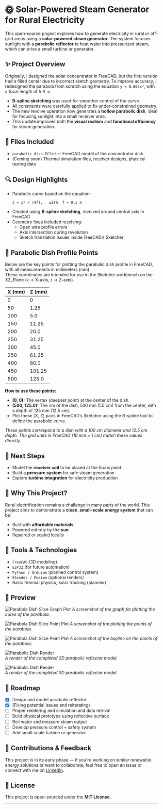 # 🌞 Solar-Powered Steam Generator for Rural Electricity

This open-source project explores how to generate electricity in rural or off-grid areas using a **solar-powered steam generator**. The system focuses sunlight with a **parabolic reflector** to heat water into pressurized steam, which can drive a small turbine or generator.

## ✨ Project Overview

Originally, I designed the solar concentrator in FreeCAD, but the first version had a filled center due to incorrect sketch geometry. To improve accuracy, I redesigned the parabola from scratch using the equation `y = 0.005x²`, with a focal length of `0.5 m`.

- **B-spline sketching** was used for smoother control of the curve.
- All constraints were carefully applied to fix under-constrained geometry.
- The new revolve operation now generates a **hollow parabolic dish**, ideal for focusing sunlight into a small receiver area.
- This update improves both the **visual realism** and **functional efficiency** for steam generation.

## 📁 Files Included

- `parabolic_dish.FCStd` — FreeCAD model of the concentrator dish
- (Coming soon) Thermal simulation files, receiver designs, physical testing data

## 🔍 Design Highlights

- Parabolic curve based on the equation:
  ```
  z = x² / (4f),   with  f = 0.5 m
  ```
- Created using **B-spline sketching**, revolved around central axis in FreeCAD
- Geometry fixes included resolving:
  - Open wire profile errors
  - Axis intersection during revolution
  - Sketch translation issues inside FreeCAD’s Sketcher

## 📐 Parabolic Dish Profile Points

Below are the key points for plotting the parabolic dish profile in FreeCAD, with all measurements in millimeters (mm).  
These coordinates are intended for use in the Sketcher workbench on the XZ_Plane (`x` → X-axis, `z` → Z-axis).

| X (mm) | Z (mm) |
| :----- | :----- |
| 0      | 0      |
| 50     | 1.25   |
| 100    | 5.0    |
| 150    | 11.25  |
| 200    | 20.0   |
| 250    | 31.25  |
| 300    | 45.0   |
| 350    | 61.25  |
| 400    | 80.0   |
| 450    | 101.25 |
| 500    | 125.0  |

**How to use these points:**
- **(0, 0):** The vertex (deepest point) at the center of the dish.
- **(500, 125.0):** The rim of the dish, 500 mm (50 cm) from the center, with a depth of 125 mm (12.5 cm).
- Plot these (X, Z) pairs in FreeCAD’s Sketcher using the B-spline tool to define the parabolic curve.

*These points correspond to a dish with a 100 cm diameter and 12.5 cm depth. The grid units in FreeCAD (10 mm = 1 cm) match these values directly.*

## 🚀 Next Steps

- Model the **receiver coil** to be placed at the focus point
- Build a **pressure system** for safe steam generation
- Explore **turbine integration** for electricity production

## 🎯 Why This Project?

Rural electrification remains a challenge in many parts of the world. This project aims to demonstrate a **clean, small-scale energy system** that can be:
- Built with **affordable materials**
- Powered entirely by the **sun**
- Repaired or scaled locally

## 🔧 Tools & Technologies

- `FreeCAD` (3D modeling)
- `ESP32` (for future automation)
- `Python / Arduino` (planned control system)
- `Blender / Fusion` (optional renders)
- Basic thermal physics, solar tracking (planned)

## 📸 Preview

![Parabola Dish Slice Graph Plot](./document/parabola%20slice.png)
*A screenshot of the graph for plotting the curve of the parabola.*

![Parabola Dish Slice Point Plot](./document/plotting-points.png)
*A screenshot of the plotting the points of the parabola.*

![Parabola Dish Slice Point Plot](./document/bspline-after.png)
*A screenshot of the bspline on the points of the parabola.*

![Parabolic Dish Render](./document/Screenshot%202025-06-09%20171413.png)  
*A render of the completed 3D parabolic reflector model.*

![Parabolic Dish Render](./document/parabolic%20mirror.png)  
*A render of the completed 3D parabolic reflector model.*

## 📌 Roadmap

- [x] Design and model parabolic reflector
- [X] (Fixing potential issues and reiterating)
- [ ] Proper rendering and simulation and data retrival
- [ ] Build physical prototype using reflective surface
- [ ] Boil water and measure steam output
- [ ] Develop pressure control + safety system
- [ ] Add small-scale turbine or generator

## 🤝 Contributions & Feedback

This project is in its early phase — if you're working on similar renewable energy solutions or want to collaborate, feel free to open an issue or connect with me on [LinkedIn](www.linkedin.com/in/husainlokii).

## 📜 License

This project is open-sourced under the **MIT License**.

---

